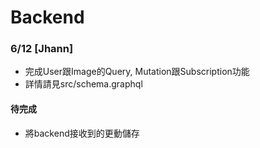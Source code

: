 # Backend

### 6/12 [Jhann]
* 完成User跟Image的Query, Mutation跟Subscription功能
* 詳情請見src/schema.graphql

#### 待完成

* 將backend接收到的更動儲存


